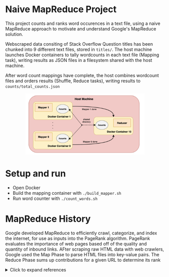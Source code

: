 # Naive MapReduce Project
This project counts and ranks word occurences in a text file, using a naive MapReduce approach to motivate and understand Google's MapReduce solution.

Webscraped data consiting of Stack Overflow Question titles has been chunked into 9 different text files, stored in `titles/`. The host machine launches Docker containers to tally wordcounts in each text file (Mapping task), writing results as JSON files in a filesystem shared with the host machine.

After word count mappings have complete, the host combines wordcount files and orders results (Shuffle, Reduce tasks),
writing results to `counts/total_counts.json`

<div align="center">
  <img src="imgs/MapReduce_arch.png" width="75%" alt="Naive MapReduce System Arch">
</div>

# Setup and run
* Open Docker
* Build the mapping container with `./build_mapper.sh`
* Run word counter with `./count_words.sh`

# MapReduce History
Google developed MapReduce to efficiently crawl, categorize, and index the internet, for use as inputs into the PageRank algorithm. PageRank evaluates the importance of web pages based off of the quality and quantity of inbound links.  AFter scraping raw HTML data with web crawlers, Google used the Map Phase to parse HTML files into key-value pairs. The Reduce Phase sums up contributions for a given URL to determine its rank

<details>
<summary>Click to expand references</summary>
  
# References
* Docker Volume mounting - https://docs.docker.com/engine/storage/#volume-mounts
</details>
